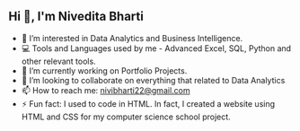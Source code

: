## Hi 👋, I'm Nivedita Bharti

- 👀 I’m interested in Data Analytics and Business Intelligence.
- 💻 Tools and Languages used by me - Advanced Excel, SQL, Python and other relevant tools.
- 🌱 I’m currently working on Portfolio Projects.
- 👯 I’m looking to collaborate on everything that related to Data Analytics
- 📫 How to reach me: nivibharti22@gmail.com
- ⚡ Fun fact: I used to code in HTML. In fact, I created a website using HTML and CSS for my computer science school project.
